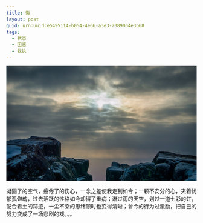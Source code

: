 ```yaml
---
title: 悔
layout: post
guid: urn:uuid:e5495114-b054-4e66-a3e3-2089064e3b68
tags:
  - 状态
  - 困惑
  - 我执
---
```



[![](/media/files/2015/03/07/zshh.png)](https://bolg-1257385283.cos.ap-chengdu.myqcloud.com/2015/03/07/zshh.png)

凝固了的空气，疲倦了的伤心，一念之差使我走到如今；一颗不安分的心，夹着忧郁孤僻魂，过去活跃的性格如今却得了重病；淋过雨的天空，划过一道七彩的虹，配合着土的踪迹，一尘不染的思绪顿时也变得清晰；曾今的行为过激励，把自己的努力变成了一场悲剧的戏。。。
